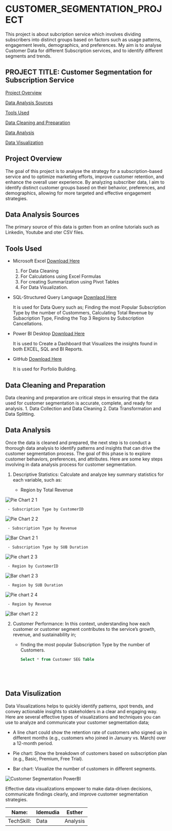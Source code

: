 # CUSTOMER_SEGMENTATION_PROJECT

This project is about subcription service which involves dividing subscribers into distinct groups based on factors such as usage patterns, engagement levels, demographics, and preferences. My aim is to analyse Customer Data for different Subscription services, and to identify different segments and trends.

## PROJECT TITLE: Customer Segmentation for Subscription Service 

[Project Overview](#Project_Overview)

[Data Analysis Sources](#Data_Analysis_Sources)

[Tools Used](#Tools_Used)

[Data Cleaning and Preparation](#Data_Cleaning_and_Preparation)

[Data Analysis](#Data_Analysis)

[Data Visualization](#Data_Visualization)

## Project Overview

The goal of this project is to analyse the strategy for a subscription-based service and  to optimize marketing efforts, improve customer retention, and enhance the overall user experience. By analyzing subscriber data, I aim to identify distinct customer groups based on their behavior, preferences, and demographics, allowing for more targeted and effective engagement strategies.

## Data Analysis Sources

The primary source of this data is gotten from an online tutorials such as Linkedin, Youtube and oter CSV files. 

## Tools Used

- Microsoft Excel [Download Here](https://www.microsoft.com)
   1. For Data Cleaning
   2. For Calculations using Excel Formulas
   3. For creating Summarization using Pivot Tables
   4. For Data Visualization.

 - SQL-Structured Query Language [Downlaod Here](https://www.microsoft.com/en-us/sql-server/sql-server-downloads)

    It is used for Data Query such as;
    Finding the most Popular Subscription Type by the number of Custommers, Calculating Total Revenue by Subacription Type, Finding the Top 3 Regions by Subscription 
Cancellations.

 - Power BI Desktop [Download Here](https://powerbi.microsoft.com/desktop/)

    It is used to Create a Dashboard that Visualizes the insights found in both EXCEL, SQL and BI Reports.

 - GitHub [Download Here](https://github.com)

    It is used for Porfolio Building.

## Data Cleaning and Preparation 

Data cleaning and preparation are critical steps in ensuring that the data used for customer segmentation is accurate, complete, and ready for analysis. 
    1. Data Collection and Data Cleaning 
    2. Data Transformation and Data Splitting. 

## Data Analysis 

Once the data is cleaned and prepared, the next step is to conduct a thorough data analysis to identify patterns and insights that can drive the customer segmentation process. The goal of this phase is to explore customer behaviors, preferences, and attributes. Here are some key steps involving in data analysis process for customer segmentation.
1. Descriptive Statistics: Calculate and analyze key summary statistics for each variable, such as:

     - Region by Total Revenue

![Pie Chart 2 1](https://github.com/user-attachments/assets/edd8e0d6-9bf0-49c5-bf8c-6926cd843a0f)

     
     
     - Subscription Type by CustomerID 

     
![Pie Chart 2 2](https://github.com/user-attachments/assets/0c6addd0-b082-4c8f-a257-e9c178f16222)

     
     - Subscription Type by Revenue 


![Bar Chart 2 1](https://github.com/user-attachments/assets/0620db62-d370-4cf3-a19a-05e4fb07a532)

     - Subscription Type by SUB Duration



![Pie chart 2 3](https://github.com/user-attachments/assets/dc37b965-0154-4995-affa-f1418b1db6f7)

     - Region by CustomerID


![Bar chart 2 3](https://github.com/user-attachments/assets/a662538f-bf8f-43d9-a5d6-791848840fb2)

     
     - Region by SUB Duration 


![Pie chart 2 4](https://github.com/user-attachments/assets/1dae2592-6c27-4da1-a41d-6070cca12a2a)

     - Region by Revenue 


![Bar chart 2 2](https://github.com/user-attachments/assets/549cd6fc-cc79-48fe-a748-ba24467e5e50) 


2. Customer Performance: In this context, understanding how each customer or customer segment contributes to the service’s growth, revenue, and sustainability in;
    - finding the most popular Subscription Type by the number of Customers.

      ```SQL
      Select * from Customer SEG Table


      



## Data Visulization 

Data Visualizations helps to quickly identify patterns, spot trends, and convey actionable insights to stakeholders in a clear and engaging way. Here are several effective types of visualizations and techniques you can use to analyze and communicate your customer segmentation data; 

  - A line chart could show the retention rate of customers who signed up in different months (e.g., customers who joined in January vs. March) over a 12-month period.

  - Pie chart: Show the breakdown of customers based on subscription plan (e.g., Basic, Premium, Free Trial).

  - Bar chart: Visualize the number of customers in different segments.



![Customer Segmentation PowerBI](https://github.com/user-attachments/assets/b435b1b7-7f82-4d9b-8145-06001fff5358) 



Effective data visualizations empower to make data-driven decisions, communicate findings clearly, and improve customer segmentation strategies. 



|Name:|Idemudia|Esther|
|-----|--------|------|
|TechSkill:|Data|Analysis| 

